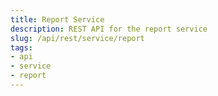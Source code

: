 ```yaml
---
title: Report Service
description: REST API for the report service
slug: /api/rest/service/report
tags:
- api
- service
- report
---
```

